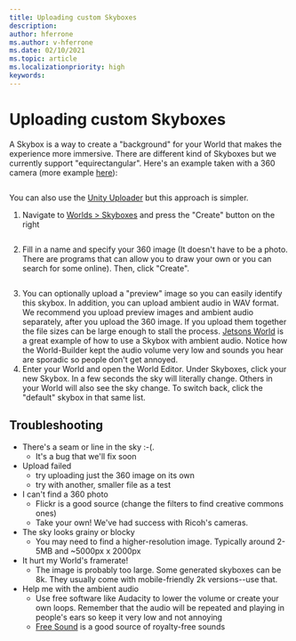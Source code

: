 ```yaml
---
title: Uploading custom Skyboxes
description: 
author: hferrone
ms.author: v-hferrone
ms.date: 02/10/2021
ms.topic: article
ms.localizationpriority: high
keywords: 
---
```


# Uploading custom Skyboxes

A Skybox is a way to create a "background" for your World that makes the experience more immersive. There are different kind of Skyboxes but we currently support "equirectangular". Here's an example taken with a 360 camera (more example [here](http://moments.mankindforward.com/)): 

![]()

You can also use the [Unity Uploader](world-building-toolkit-getting-started.md) but this approach is simpler.

1. Navigate to [Worlds > Skyboxes](https://account.altvr.com/skyboxes) and press the "Create" button on the right

![]()

2. Fill in a name and specify your 360 image (It doesn't have to be a photo. There are programs that can allow you to draw your own or you can search for some online). Then, click "Create". 

![]()

3. You can optionally upload a "preview" image so you can easily identify this skybox. In addition, you can upload ambient audio in WAV format. We recommend you upload preview images and ambient audio separately, after you upload the 360 image. If you upload them together the file sizes can be large enough to stall the process. [Jetsons World](https://account.altvr.com/worlds/1004174988393054363/spaces/1084431533181240311) is a great example of how to use a Skybox with ambient audio. Notice how the World-Builder kept the audio volume very low and sounds you hear are sporadic so people don't get annoyed. 
4. Enter your World and open the World Editor. Under Skyboxes, click your new Skybox. In a few seconds the sky will literally change. Others in your World will also see the sky change. To switch back, click the "default" skybox in that same list. 

## Troubleshooting

* There's a seam or line in the sky :-(. 
    * It's a bug that we'll fix soon
* Upload failed
    * try uploading just the 360 image on its own
    * try with another, smaller file as a test
* I can't find a 360 photo
    * Flickr is a good source (change the filters to find creative commons ones)
    * Take your own! We've had success with Ricoh's cameras. 
* The sky looks grainy or blocky
    * You may need to find a higher-resolution image. Typically around 2-5MB and ~5000px x 2000px
* It hurt my World's framerate!
    * The image is probably too large. Some generated skyboxes can be 8k. They usually come with mobile-friendly 2k versions--use that.
* Help me with the ambient audio
    * Use free software like Audacity to lower the volume or create your own loops. Remember that the audio will be repeated and playing in people's ears so keep it very low and not annoying
    * [Free Sound](https://freesound.org/) is a good source of royalty-free sounds
